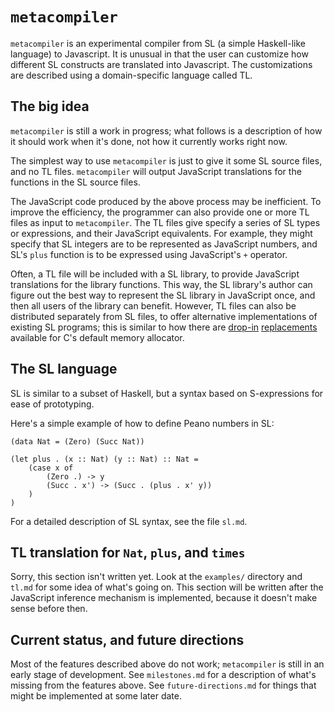 # `metacompiler`

`metacompiler` is an experimental compiler from SL (a simple Haskell-like language) to Javascript. It is unusual in that the user can customize how different SL constructs are translated into Javascript. The customizations are described using a domain-specific language called TL.

## The big idea

`metacompiler` is still a work in progress; what follows is a description of how it should work when it's done, not how it currently works right now.

The simplest way to use `metacompiler` is just to give it some SL source files, and no TL files. `metacompiler` will output JavaScript translations for the functions in the SL source files.

The JavaScript code produced by the above process may be inefficient. To improve the efficiency, the programmer can also provide one or more TL files as input to `metacompiler`. The TL files give specify a series of SL types or expressions, and their JavaScript equivalents. For example, they might specify that SL integers are to be represented as JavaScript numbers, and SL's `plus` function is to be expressed using JavaScript's `+` operator.

Often, a TL file will be included with a SL library, to provide JavaScript translations for the library functions. This way, the SL library's author can figure out the best way to represent the SL library in JavaScript once, and then all users of the library can benefit. However, TL files can also be distributed separately from SL files, to offer alternative implementations of existing SL programs; this is similar to how there are [drop-in](http://goog-perftools.sourceforge.net/doc/tcmalloc.html) [replacements](http://dmalloc.com/) available for C's default memory allocator.

## The SL language

SL is similar to a subset of Haskell, but a syntax based on S-expressions for ease of prototyping.

Here's a simple example of how to define Peano numbers in SL:

```
(data Nat = (Zero) (Succ Nat))

(let plus . (x :: Nat) (y :: Nat) :: Nat =
	(case x of
		(Zero .) -> y
		(Succ . x') -> (Succ . (plus . x' y))
	)
)
```

For a detailed description of SL syntax, see the file `sl.md`.

## TL translation for `Nat`, `plus`, and `times`

Sorry, this section isn't written yet. Look at the `examples/` directory and `tl.md` for some idea of what's going on. This section will be written after the JavaScript inference mechanism is implemented, because it doesn't make sense before then.

## Current status, and future directions

Most of the features described above do not work; `metacompiler` is still in an early stage of development. See `milestones.md` for a description of what's missing from the features above. See `future-directions.md` for things that might be implemented at some later date.

